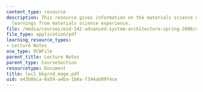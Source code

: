 ```yaml
---
content_type: resource
description: This resource gives information on the materials science mantra, and
  learnings from materials science experience.
file: /media/courses/esd-342-advanced-system-architecture-spring-2006/e43b8bca0a59a4ba1b6af344ab89f4ce_lec1_bkgrnd_mage.pdf
file_type: application/pdf
learning_resource_types:
- Lecture Notes
ocw_type: OCWFile
parent_title: Lecture Notes
parent_type: CourseSection
resourcetype: Document
title: lec1_bkgrnd_mage.pdf
uid: e43b8bca-0a59-a4ba-1b6a-f344ab89f4ce
---
```

